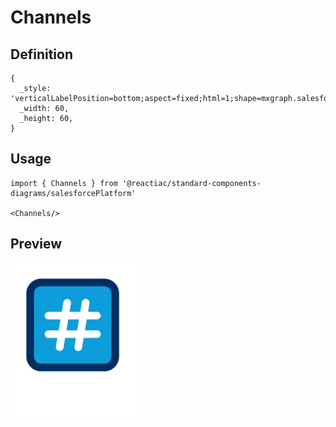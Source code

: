 # Channels

## Definition

```
{
  _style: 'verticalLabelPosition=bottom;aspect=fixed;html=1;shape=mxgraph.salesforce.channels;',
  _width: 60,
  _height: 60,
}
```

## Usage

```
import { Channels } from '@reactiac/standard-components-diagrams/salesforcePlatform'

<Channels/>
```

## Preview

<img src="./channels.png" width="200"/>
